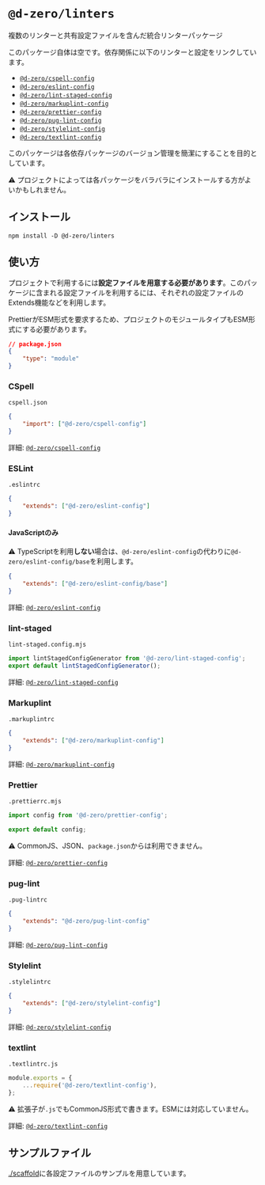 # `@d-zero/linters`

複数のリンターと共有設定ファイルを含んだ統合リンターパッケージ

このパッケージ自体は空です。依存関係に以下のリンターと設定をリンクしています。

- [`@d-zero/cspell-config`](../cspell-config/)
- [`@d-zero/eslint-config`](../eslint-config/)
- [`@d-zero/lint-staged-config`](../lint-staged-config/)
- [`@d-zero/markuplint-config`](../markuplint-config/)
- [`@d-zero/prettier-config`](../prettier-config/)
- [`@d-zero/pug-lint-config`](../pug-lint-config/)
- [`@d-zero/stylelint-config`](../stylelint-config/)
- [`@d-zero/textlint-config`](../textlint-config/)

このパッケージは各依存パッケージのバージョン管理を簡潔にすることを目的としています。

:warning: プロジェクトによっては各パッケージをバラバラにインストールする方がよいかもしれません。

## インストール

```shell
npm install -D @d-zero/linters
```

## 使い方

プロジェクトで利用するには**設定ファイルを用意する必要があります**。このパッケージに含まれる設定ファイルを利用するには、それぞれの設定ファイルのExtends機能などを利用します。

PrettierがESM形式を要求するため、プロジェクトのモジュールタイプもESM形式にする必要があります。

```json
// package.json
{
	"type": "module"
}
```

### CSpell

`cspell.json`

```json
{
	"import": ["@d-zero/cspell-config"]
}
```

詳細: [`@d-zero/cspell-config`](../cspell-config/)

### ESLint

`.eslintrc`

```json
{
	"extends": ["@d-zero/eslint-config"]
}
```

#### JavaScriptのみ

:warning: TypeScriptを利用**しない**場合は、`@d-zero/eslint-config`の代わりに`@d-zero/eslint-config/base`を利用します。

```json
{
	"extends": ["@d-zero/eslint-config/base"]
}
```

詳細: [`@d-zero/eslint-config`](../eslint-config/)

### lint-staged

`lint-staged.config.mjs`

```js
import lintStagedConfigGenerator from '@d-zero/lint-staged-config';
export default lintStagedConfigGenerator();
```

詳細: [`@d-zero/lint-staged-config`](../lint-staged-config/)

### Markuplint

`.markuplintrc`

```json
{
	"extends": ["@d-zero/markuplint-config"]
}
```

詳細: [`@d-zero/markuplint-config`](../markuplint-config/)

### Prettier

`.prettierrc.mjs`

```js
import config from '@d-zero/prettier-config';

export default config;
```

:warning: CommonJS、JSON、`package.json`からは利用できません。

詳細: [`@d-zero/prettier-config`](../prettier-config/)

### pug-lint

`.pug-lintrc`

```json
{
	"extends": "@d-zero/pug-lint-config"
}
```

詳細: [`@d-zero/pug-lint-config`](../pug-lint-config/)

### Stylelint

`.stylelintrc`

```json
{
	"extends": ["@d-zero/stylelint-config"]
}
```

詳細: [`@d-zero/stylelint-config`](../stylelint-config/)

### textlint

`.textlintrc.js`

```js
module.exports = {
	...require('@d-zero/textlint-config'),
};
```

:warning: 拡張子が`.js`でもCommonJS形式で書きます。ESMには対応していません。

詳細: [`@d-zero/textlint-config`](../textlint-config/)

## サンプルファイル

[./scaffold](./scaffold/)に各設定ファイルのサンプルを用意しています。
